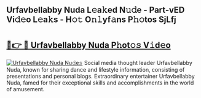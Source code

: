 ## Urfavbellabby Nuda L𝚎a𝚔ed N𝚞𝚍e - Part-vED Vi𝚍𝚎o L𝚎a𝚔s - H𝚘𝚝 O𝚗𝚕yf𝚊ns P𝚑𝚘tos SjLfj

# <h2><a href="http://kf1320.oniu.top/?m=Urfavbellabby+Nuda">🔗👉 🔴 Urfavbellabby Nuda P𝚑ot𝚘𝚜 V𝚒d𝚎o</a></h2>

[![Urfavbellabby Nuda Nu𝚍e𝚜](https://i.imgur.com/0qMVB7G.gif)](http://kf1320.oniu.top/?m=Urfavbellabby+Nuda)
Social media thought leader Urfavbellabby Nuda, known for sharing dance and lifestyle information, consisting of presentations and personal blogs. Extraordinary entertainer Urfavbellabby Nuda, famed for their exceptional skills and accomplishments in the world of amusement.  
